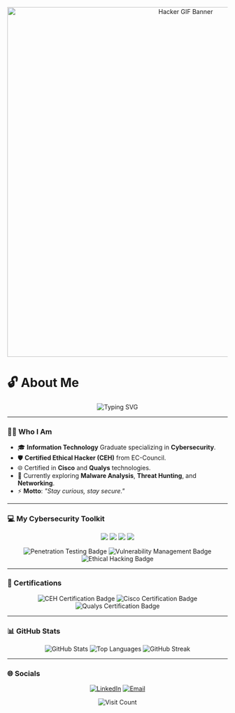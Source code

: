 <p align="center">
  <img src="https://i.imgur.com/kS5sJd9.gif" alt="Hacker GIF Banner" width="800"/>
</p>

# 🔓 About Me

<p align="center">
  <img src="https://readme-typing-svg.herokuapp.com?font=Fira+Code&pause=1000&color=9B59B6&center=true&vCenter=true&width=500&lines=Hello%2C+I'm+Prathamesh+Namdev+Dhawale;Cybersecurity+Enthusiast+%7C+CEH;Ethical+Hacker+%7C+IT+Graduate" alt="Typing SVG" />
</p>

---

### 🕵️‍♂️ Who I Am

* 🎓 **Information Technology** Graduate specializing in **Cybersecurity**.
* 🛡️ **Certified Ethical Hacker (CEH)** from EC-Council.
* 🌐 Certified in **Cisco** and **Qualys** technologies.
* 🔭 Currently exploring **Malware Analysis**, **Threat Hunting**, and **Networking**.
* ⚡ **Motto**: *"Stay curious, stay secure."*

---

### 💻 My Cybersecurity Toolkit

<p align="center">
<a href="https://www.kali.org/"><img src="https://img.shields.io/badge/-Kali%20Linux-5C4281?style=for-the-badge&logo=kali-linux&logoColor=white" /></a>
<a href="https://www.metasploit.com/"><img src="https://img.shields.io/badge/-Metasploit-7F1F40?style=for-the-badge&logo=metasploit&logoColor=white" /></a>
<a href="https://www.wireshark.org/"><img src="https://img.shields.io/badge/-Wireshark-1679A8?style=for-the-badge&logo=wireshark&logoColor=white" /></a>
<a href="https://nmap.org/"><img src="https://img.shields.io/badge/-Nmap-E12F3D?style=for-the-badge&logo=nmap&logoColor=white" /></a>
</p>
<p align="center">
  <img src="https://img.shields.io/badge/Penetration%20Testing-brightgreen?style=for-the-badge&logoColor=white&logo=hackthebox" alt="Penetration Testing Badge" />
  <img src="https://img.shields.io/badge/Vulnerability%20Management-purple?style=for-the-badge&logoColor=white&logo=vultr" alt="Vulnerability Management Badge" />
  <img src="https://img.shields.io/badge/Ethical%20Hacking-blue?style=for-the-badge&logoColor=white&logo=kali-linux" alt="Ethical Hacking Badge" />
</p>

---

### 📜 Certifications

<p align="center">
  <img src="https://img.shields.io/badge/CEH%20(EC--Council)-brightgreen?style=for-the-badge&logo=eccouncil&logoColor=white" alt="CEH Certification Badge" />
  <img src="https://img.shields.io/badge/Cisco-purple?style=for-the-badge&logo=cisco&logoColor=white" alt="Cisco Certification Badge" />
  <img src="https://img.shields.io/badge/Qualys-brightgreen?style=for-the-badge&logo=qualys&logoColor=white" alt="Qualys Certification Badge" />
</p>

---

### 📊 GitHub Stats

<p align="center">
  <img src="https://github-readme-stats.vercel.app/api?username=Ph4ntomMesh&theme=dark&hide_border=false&include_all_commits=false&count_private=false&show_icons=true" alt="GitHub Stats" />
  <img src="https://github-readme-stats.vercel.app/api/top-langs/?username=Ph4ntomMesh&theme=dark&hide_border=false&include_all_commits=false&count_private=false&layout=compact" alt="Top Languages" />
  <img src="https://nirzak-streak-stats.vercel.app/?user=Ph4ntomMesh&theme=dark&hide_border=false" alt="GitHub Streak" />
</p>

---

### 🌐 Socials

<p align="center">
  <a href="https://linkedin.com/in/https://www.linkedin.com/in/prathmesh-dhawale-b865a2378/"><img src="https://img.shields.io/badge/LinkedIn-%230077B5.svg?logo=linkedin&logoColor=white" alt="LinkedIn" /></a>
  <a href="mailto:dprathmesh1910@gmail.com"><img src="https://img.shields.io/badge/Email-D14836?logo=gmail&logoColor=white" alt="Email" /></a>
</p>

<p align="center">
  <img src="https://visitcount.itsvg.in/api?id=Ph4ntomMesh&icon=0&color=0" alt="Visit Count" />
</p>
